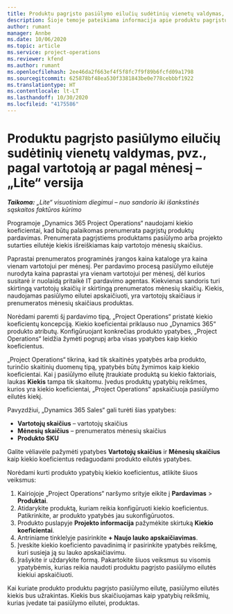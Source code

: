 ```yaml
---
title: Produktu pagrįsto pasiūlymo eilučių sudėtinių vienetų valdymas, pvz., pagal vartotoją ar pagal mėnesį – „Lite“ versija
description: Šioje temoje pateikiama informacija apie produktu pagrįstų pasiūlymo eilučių sudėtinių vienetų valdymą.
author: rumant
manager: Annbe
ms.date: 10/06/2020
ms.topic: article
ms.service: project-operations
ms.reviewer: kfend
ms.author: rumant
ms.openlocfilehash: 2ee46da2f663ef4f5f8fc7f9f89b6fcfd09a1798
ms.sourcegitcommit: 625878bf48ea530f3381843be0e778cebbbf1922
ms.translationtype: HT
ms.contentlocale: lt-LT
ms.lasthandoff: 10/30/2020
ms.locfileid: "4175586"
---
```

# <a name="managing-complex-units-such-as-per-user-per-month-for-product-based-quote-lines---lite"></a>Produktu pagrįsto pasiūlymo eilučių sudėtinių vienetų valdymas, pvz., pagal vartotoją ar pagal mėnesį – „Lite“ versija

_**Taikoma:** „Lite“ visuotiniam diegimui – nuo sandorio iki išankstinės sąskaitos faktūros kūrimo_

Programoje „Dynamics 365 Project Operations“ naudojami kiekio koeficientai, kad būtų palaikomas prenumerata pagrįstų produktų pardavimas. Prenumerata pagrįstiems produktams pasiūlymo arba projekto sutarties eilutėje kiekis išreiškiamas kaip vartotojo mėnesių skaičius.

Paprastai prenumeratos programinės įrangos kaina kataloge yra kaina vienam vartotojui per mėnesį. Per pardavimo procesą pasiūlymo eilutėje nurodyta kaina paprastai yra vienam vartotojui per mėnesį, dėl kurios susitarė ir nuolaidą pritaikė IT pardavimo agentas. Kiekvienas sandoris turi skirtingą vartotojų skaičių ir skirtingą prenumeratos mėnesių skaičių. Kiekis, naudojamas pasiūlymo eilutei apskaičiuoti, yra vartotojų skaičiaus ir prenumeratos mėnesių skaičiaus produktas.

Norėdami paremti šį pardavimo tipą, „Project Operations“ pristatė kiekio koeficientų koncepciją. Kiekio koeficientai priklauso nuo „Dynamics 365“ produkto atributų. Konfigūruojant konkrečias produkto ypatybes, „Project Operations“ leidžia žymėti pogrupį arba visas ypatybes kaip kiekio koeficientus.

„Project Operations“ tikrina, kad tik skaitinės ypatybės arba produkto, turinčio skaitinių duomenų tipą, ypatybės būtų žymimos kaip kiekio koeficientai. Kai į pasiūlymo eilutę įtraukiate produktą su kiekio faktoriais, laukas **Kiekis** tampa tik skaitomu. Įvedus produktų ypatybių reikšmes, kurios yra kiekio koeficientai, „Project Operations“ apskaičiuoja pasiūlymo eilutės kiekį.

Pavyzdžiui, „Dynamics 365 Sales“ gali turėti šias ypatybes:

- **Vartotojų skaičius** – vartotojų skaičius
- **Mėnesių skaičius** – prenumeratos mėnesių skaičius
- **Produkto SKU**

Galite vėliavėle pažymėti ypatybes **Vartotojų skaičius** ir **Mėnesių skaičius** kaip kiekio koeficientus redaguodami produkto eilutės ypatybes.

Norėdami kurti produkto ypatybių kiekio koeficientus, atlikite šiuos veiksmus:

1. Kairiojoje „Project Operations“ naršymo srityje eikite į **Pardavimas** > **Produktai**.
2. Atidarykite produktą, kuriam reikia konfigūruoti kiekio koeficientus. Patikrinkite, ar produkto ypatybės jau sukonfigūruotos.
3. Produkto puslapyje **Projekto informacija** pažymėkite skirtuką **Kiekio koeficientai**.
4. Antriniame tinklelyje pasirinkite **+ Naujo lauko apskaičiavimas**.
5. Įveskite kiekio koeficiento pavadinimą ir pasirinkite ypatybės reikšmę, kuri susieja ją su lauko apskaičiavimu.
6. Įrašykite ir uždarykite formą. Pakartokite šiuos veiksmus su visomis ypatybėmis, kurias reikia naudoti produktu pagrįsto pasiūlymo eilutės kiekiui apskaičiuoti.

Kai kuriate produkto produktu pagrįsto pasiūlymo eilutę, pasiūlymo eilutės kiekis bus užrakintas. Kiekis bus skaičiuojamas kaip ypatybių reikšmių, kurias įvedate tai pasiūlymo eilutei, produktas.

